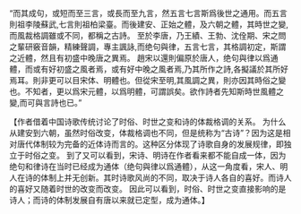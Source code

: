 “而其成句，或短而至三言，或長而至九言，然五言七言斯爲後世之通用。而五言則祖李陵蘇武,七言則祖柏梁臺。而後建安、正始之體，及六朝之體，其時世之變,而風裁格調雖或不同，都稱之古詩。
至於李唐，乃王績、王勃、沈佺期、宋之問之輩研竅音韻，精練聲調，專主諷詠,而绝句與律，五言七言，其格調初定，斯謂之近體，然且有初盛中晚唐之異焉。
趙宋以還則偏原於唐人，绝句與律以爲通體，而或有好初盛之風者焉，或有好中晚之風者焉,乃其所作之詩,各擬議於其所好焉耳。則非更可以目宋体、明體也。但從宋至明,其風調之異，則亦因其時俗之變也。不知者，更以爲宋元體，以爲明體，可謂誤矣。欲作詩者先知斯時世風體之變,而可與言詩也已。”

【作者借着中国诗歌传统讨论了时俗、时世之变和诗的体裁格调的关系。
为什么从建安到六朝，虽然时俗改变，体裁格调也不同，但是统称为“古诗”？因为这是相对唐代体制较为完备的近体诗而言的。这种区分体现了诗歌自身的发展规律，即独立于时俗之变。
到了又可以看到，宋诗、明诗在作者看来都不能自成一体，因为绝句和律诗在当时已经成为通体（绝句與律以爲通體），从这一角度看，宋人、明人在诗的体制上并无创新。其时诗歌风尚的不同，取决于诗人各自的喜好。而诗人的喜好又随着时世的改变而改变。
因此可以看到，时俗、时世之变直接影响的是诗人；而诗的体制发展自有唐以来就已定型，成为通体。】